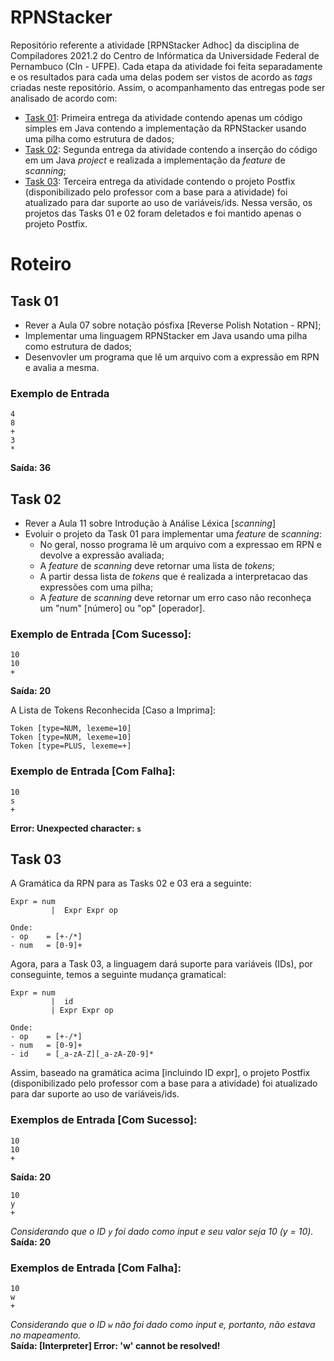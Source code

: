 # RPNStacker
Repositório referente a atividade [RPNStacker Adhoc] da disciplina de Compiladores 2021.2 do Centro de Infórmatica da Universidade Federal de Pernambuco (CIn - UFPE). 
Cada etapa da atividade foi feita separadamente e os resultados para cada uma delas podem ser vistos de acordo as _tags_ criadas neste repositório. Assim, o acompanhamento das entregas pode ser analisado de acordo com:
- [Task 01](https://github.com/matheusvtna/RPNStacker/tree/Task-01): Primeira entrega da atividade contendo apenas um código simples em Java contendo a implementação da RPNStacker usando uma pilha como estrutura de dados;
- [Task 02](https://github.com/matheusvtna/RPNStacker/tree/Task-02): Segunda entrega da atividade contendo a inserção do código em um Java _project_ e realizada a implementação da _feature_ de _scanning_;
- [Task 03](https://github.com/matheusvtna/RPNStacker/tree/Task-03): Terceira entrega da atividade contendo o projeto Postfix (disponibilizado pelo professor com a base para a atividade) foi atualizado para dar suporte ao uso de variáveis/ids. Nessa versão, os projetos das Tasks 01 e 02 foram deletados e foi mantido apenas o projeto Postfix.

# Roteiro

## Task 01
- Rever a Aula 07 sobre notação pósfixa [Reverse Polish Notation - RPN];
- Implementar uma linguagem RPNStacker em Java usando uma pilha como estrutura de dados;
- Desenvovler um programa que lê um arquivo com a expressão em RPN e avalia a mesma.

### Exemplo de Entrada
```
4
8
+
3
*
```

**Saída: 36**

## Task 02
- Rever a Aula 11 sobre Introdução à Análise Léxica [_scanning_]
- Evoluir o projeto da Task 01 para implementar uma _feature_ de _scanning_:
   - No geral, nosso programa lê um arquivo com a expressao em RPN e devolve a expressão avaliada;
   - A _feature_ de _scanning_ deve retornar uma lista de _tokens_;
   - A partir dessa lista de _tokens_ que é realizada a interpretacao das expressões com uma pilha;
   - A _feature_ de _scanning_ deve retornar um erro caso não reconheça um "num" [número] ou "op" [operador].

### Exemplo de Entrada [Com Sucesso]:
``` 
10
10
+
```

**Saída: 20**

A Lista de Tokens Reconhecida [Caso a Imprima]:
```
Token [type=NUM, lexeme=10]
Token [type=NUM, lexeme=10]
Token [type=PLUS, lexeme=+]
```

### Exemplo de Entrada [Com Falha]:
``` 
10
s
+
```

**Error: Unexpected character: `s`**

## Task 03
A Gramática da RPN para as Tasks 02 e 03 era a seguinte:
```
Expr = num
         |  Expr Expr op

Onde:
- op    = [+-/*]
- num   = [0-9]+
```

Agora, para a Task 03, a linguagem dará suporte para variáveis (IDs), por conseguinte, temos a seguinte mudança gramatical:
```
Expr = num
         |  id
         | Expr Expr op

Onde:
- op    = [+-/*]
- num   = [0-9]+
- id    = [_a-zA-Z][_a-zA-Z0-9]*
```

Assim, baseado na gramática acima [incluindo ID expr], o projeto Postfix (disponibilizado pelo professor com a base para a atividade) foi atualizado para dar suporte ao uso de variáveis/ids.

### Exemplos de Entrada [Com Sucesso]:
```
10
10
+
```
**Saída: 20**
<br/>
```
10
y
+
```
_Considerando que o ID `y` foi dado como _input_ e seu valor seja 10 (y = 10)._<br/>
**Saída: 20**

### Exemplos de Entrada [Com Falha]:
```
10
w
+
```
_Considerando que o ID `w` não foi dado como _input_ e, portanto, não estava no mapeamento._<br/>
**Saída: [Interpreter] Error: 'w' cannot be resolved!**
